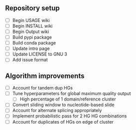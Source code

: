 ## Repository setup
- [ ] Begin USAGE wiki
- [ ] Begin INSTALL wiki
- [ ] Begin Output wiki
- [ ] Build pypi package
- [ ] Build conda package
- [ ] Update intro page
- [ ] Update LICENSE to GNU 3
- [ ] Add issue format

## Algorithm improvements
- [ ] Account for tandem dup HGs
- [ ] Tune hyperparameters for global maximum quality output
	- [ ] High percentage of 1 domain/reference cluster
- [ ] Convert sliding window to nucleotide-based slide
- [ ] Account for alternate splicing appropriately
- [ ] Implement probabilistic pass for 2 HG HG combinations
- [ ] Account for duplicates of HGs on edge of cluster

